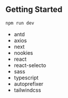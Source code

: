 ## Getting Started

```bash
npm run dev
```

* antd
* axios
* next 
* nookies 
* react 
* react-selecto 
* sass 
* typescript
* autoprefixer
* tailwindcss